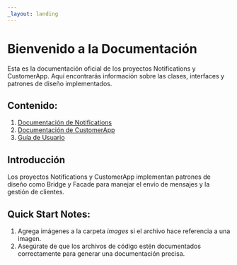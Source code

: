 ```yaml
---
_layout: landing
---
```


# Bienvenido a la Documentación

Esta es la documentación oficial de los proyectos Notifications y CustomerApp. Aquí encontrarás información sobre las clases, interfaces y patrones de diseño implementados.

## Contenido:

1. [Documentación de Notifications](documentation/api/Notifications/index.md)
2. [Documentación de CustomerApp](documentation/api/CustomerApp/index.md)
3. [Guía de Usuario](documentation/user-guide.md)

## Introducción

Los proyectos Notifications y CustomerApp implementan patrones de diseño como Bridge y Facade para manejar el envío de mensajes y la gestión de clientes.

## Quick Start Notes:

1. Agrega imágenes a la carpeta *images* si el archivo hace referencia a una imagen.
2. Asegúrate de que los archivos de código estén documentados correctamente para generar una documentación precisa.